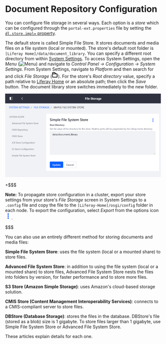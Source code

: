 # Document Repository Configuration [](id=document-repository-configuration)

You can configure file storage in several ways. Each option is a *store* which
can be configured through the `portal-ext.properties` file by setting the
[`dl.store.impl=`
property](@platform-ref@/7.1-latest/propertiesdoc/portal.properties.html#Document%20Library%20Service). 

The default store is called Simple File Store. It stores documents and media
files on a file system (local or mounted). The store's default root folder is
`[Liferay Home]/data/document_library`. You can specify a different root
directory from within 
[System Settings](/discover/portal/-/knowledge_base/7-1/system-settings). 
To access System Settings, open the *Menu*
(![Menu](../../../images/icon-menu.png)) and navigate to *Control Panel &rarr;
Configuration &rarr; System Settings*. From System Settings, navigate to
*Platform* and then search for and click *File Storage*
(![Folder](../../../images/icon-folder.png)). For the store's *Root directory*
value, specify a path relative to 
[Liferay Home](/discover/deployment/-/knowledge_base/7-1/installing-product#liferay-home)
or an absolute path; then click the *Save* button. The document library store
switches immediately to the new folder. 

![Figure 1: The File Storage page in System Settings lets you configure document repository storage.](../../../images/file-storage.png)

+$$$

**Note:** To propagate store configuration in a cluster, export your store 
settings from your store's *File Storage* screen in System Settings to a
`.config` file and copy the file to the `[Liferay-Home]/osgi/config` folder in
each node. To export the configuration, select *Export* from the options icon
![Options](../../../images/icon-options.png).

$$$

You can also use an entirely different method for storing documents and media
files:

**Simple File System Store**: uses the file system (local or a mounted share) to
store files.

**Advanced File System Store**: in addition to using the file system (local or a
mounted share) to store files, Advanced File System Store nests the files into
folders by version, for faster performance and to store more files.

**S3 Store (Amazon Simple Storage)**: uses Amazon's cloud-based storage 
solution. 

**CMIS Store (Content Management Interoperability Services)**: connects to
a CMIS-compliant server to store files. 

**DBStore (Database Storage)**: stores the files in the database. DBStore's file
(stored as a blob) size is 1 gigabyte. To store files larger than 1 gigabyte,
use Simple File System Store or Advanced File System Store. 

These articles explain details for each one. 
